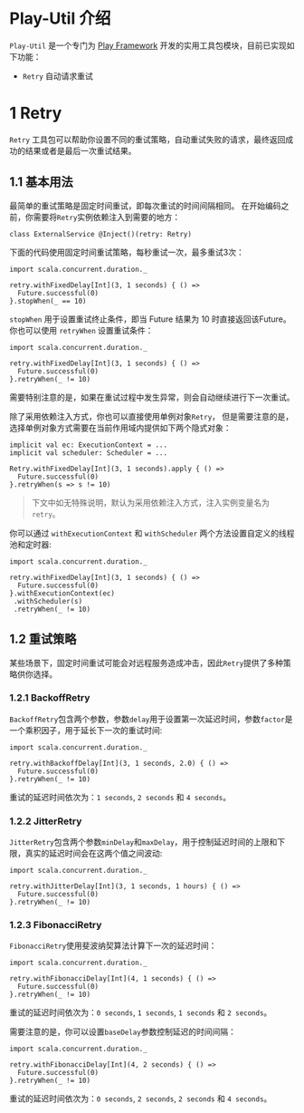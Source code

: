 # Play-Util 介绍
`Play-Util` 是一个专门为 [Play Framework](https://www.playframework.com/) 开发的实用工具包模块，目前已实现如下功能：
-  `Retry` 自动请求重试 

# 1 Retry 
`Retry` 工具包可以帮助你设置不同的重试策略，自动重试失败的请求，最终返回成功的结果或者是最后一次重试结果。

## 1.1 基本用法
最简单的重试策略是固定时间重试，即每次重试的时间间隔相同。 在开始编码之前，你需要将`Retry`实例依赖注入到需要的地方：
```
class ExternalService @Inject()(retry: Retry)
```
下面的代码使用固定时间重试策略，每秒重试一次，最多重试3次：
```
import scala.concurrent.duration._

retry.withFixedDelay[Int](3, 1 seconds) { () =>
  Future.successful(0)
}.stopWhen(_ == 10)
```
`stopWhen` 用于设置重试终止条件，即当 Future 结果为 10 时直接返回该Future。你也可以使用 `retryWhen` 设置重试条件：
```
import scala.concurrent.duration._

retry.withFixedDelay[Int](3, 1 seconds) { () =>
  Future.successful(0)
}.retryWhen(_ != 10)
```
需要特别注意的是，如果在重试过程中发生异常，则会自动继续进行下一次重试。

除了采用依赖注入方式，你也可以直接使用单例对象`Retry`， 但是需要注意的是，选择单例对象方式需要在当前作用域内提供如下两个隐式对象：
```
implicit val ec: ExecutionContext = ...
implicit val scheduler: Scheduler = ...

Retry.withFixedDelay[Int](3, 1 seconds).apply { () =>
  Future.successful(0)
}.retryWhen(s => s != 10)
```

> 下文中如无特殊说明，默认为采用依赖注入方式，注入实例变量名为`retry`。

你可以通过 `withExecutionContext` 和 `withScheduler` 两个方法设置自定义的线程池和定时器:
```
import scala.concurrent.duration._

retry.withFixedDelay[Int](3, 1 seconds) { () =>
  Future.successful(0)
}.withExecutionContext(ec)
 .withScheduler(s)
 .retryWhen(_ != 10)
```

## 1.2 重试策略
某些场景下，固定时间重试可能会对远程服务造成冲击，因此`Retry`提供了多种策略供你选择。

### 1.2.1 BackoffRetry
`BackoffRetry`包含两个参数，参数`delay`用于设置第一次延迟时间，参数`factor`是一个乘积因子，用于延长下一次的重试时间:
```
import scala.concurrent.duration._

retry.withBackoffDelay[Int](3, 1 seconds, 2.0) { () =>
  Future.successful(0)
}.retryWhen(_ != 10)
```
重试的延迟时间依次为：`1 seconds`, `2 seconds` 和 `4 seconds`。

### 1.2.2 JitterRetry
`JitterRetry`包含两个参数`minDelay`和`maxDelay`，用于控制延迟时间的上限和下限，真实的延迟时间会在这两个值之间波动:
```
import scala.concurrent.duration._

retry.withJitterDelay[Int](3, 1 seconds, 1 hours) { () =>
  Future.successful(0)
}.retryWhen(_ != 10)
```

### 1.2.3 FibonacciRetry
`FibonacciRetry`使用斐波纳契算法计算下一次的延迟时间：
```
import scala.concurrent.duration._

retry.withFibonacciDelay[Int](4, 1 seconds) { () =>
  Future.successful(0)
}.retryWhen(_ != 10)
```
重试的延迟时间依次为：`0 seconds`, `1 seconds`, `1 seconds` 和 `2 seconds`。   

需要注意的是，你可以设置`baseDelay`参数控制延迟的时间间隔：
```
import scala.concurrent.duration._

retry.withFibonacciDelay[Int](4, 2 seconds) { () =>
  Future.successful(0)
}.retryWhen(_ != 10)
```
重试的延迟时间依次为：`0 seconds`, `2 seconds`, `2 seconds` 和 `4 seconds`。
